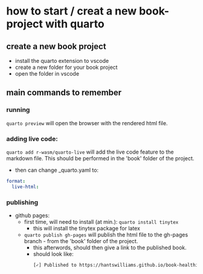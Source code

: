 # how to start / creat a new book-project with quarto

## create a new book project
- install the quarto extension to vscode
- create a new folder for your book project
- open the folder in vscode

## main commands to remember

### running 

`quarto preview` will open the browser with the rendered html file.

### adding live code:
`quarto add r-wasm/quarto-live` will add the live code feature to the markdown file. This should be performed in the 'book' folder of the project.

- then can change _quarto.yaml to:
```yaml
format:
  live-html:
```

### publishing 
- github pages:
    - first time, will need to install (at min.):
        `quarto install tinytex`
        - this will install the tinytex package for latex
    - `quarto publish gh-pages` will publish the html file to the gh-pages branch - from the 'book' folder of the project.
        - this afterwords, should then give a link to the published book.
        - should look like:
            ```bash
            [✓] Published to https://hantswilliams.github.io/book-healthinformatics-datascience-python/
            ```